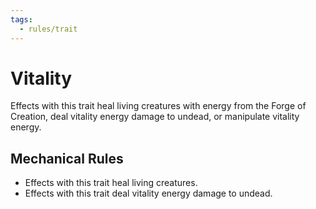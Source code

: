 ```yaml
---
tags:
  - rules/trait
---
```

# Vitality

Effects with this trait heal living creatures with energy from the Forge of Creation, deal vitality energy damage to undead, or manipulate vitality energy.  

## Mechanical Rules

 - Effects with this trait heal living creatures.
 - Effects with this trait deal vitality energy damage to undead.